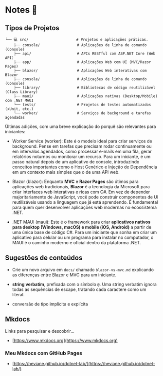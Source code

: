 # Notes 👀

## Tipos de Projetos

```text
└── 💻 src/                      # Projetos e aplicações práticas.
    ├── console/                 # Aplicações de linha de comando (Console)
    ├── api/                     # APIs RESTful com ASP.NET Core (Web API)
    ├── app/                     # Aplicações Web com UI (MVC/Razor Pages)
    ├── blazor/                  # Aplicações Web interativas com Blazor
    ├── console/                 # Aplicações de linha de comando (Console)
    ├── library/                 # Bibliotecas de código reutilizável (Class Library)
    ├── maui/                    # Aplicações nativas (Desktop/Mobile) com .NET MAUI
    └── tests/                   # Projetos de testes automatizados (xUnit, etc.)
    └── worker/                  # Serviços de background e tarefas agendadas
```

Últimas adições, com uma breve explicação do porquê são relevantes para iniciantes:

- Worker Service (worker): Este é o modelo ideal para criar serviços de background. Pense em tarefas que precisam rodar continuamente ou em intervalos agendados, como processar e-mails em uma fila, gerar relatórios noturnos ou monitorar um recurso. Para um iniciante, é um passo natural depois de um aplicativo de console, introduzindo conceitos importantes como o Host Genérico e Injeção de Dependência em um contexto mais simples que o de uma API web.

- Blazor (blazor): Enquanto **MVC** e **Razor Pages** são ótimos para aplicações web tradicionais, **Blazor** é a tecnologia da Microsoft para criar interfaces web interativas e ricas com C#. Em vez de depender majoritariamente de JavaScript, você pode construir componentes de UI reutilizáveis usando a linguagem que já está aprendendo. É fundamental para quem quer desenvolver aplicações web modernas no ecossistema .NET.

- .NET MAUI (maui): Este é o framework para criar **aplicativos nativos para desktop (Windows, macOS) e mobile (iOS, Android)** a partir de uma única base de código C#. Para um iniciante que sonha em criar um aplicativo para celular ou um programa para instalar no computador, o MAUI é o caminho moderno e oficial dentro da plataforma .NET.

## Sugestões de conteúdos

- Crie um novo arquivo em `docs/` chamado `blazor-vs-mvc.md` explicando as diferenças entre Blazor e MVC para um iniciante.

- **string verbatim**, prefixada com o símbolo `@`.
Uma string verbatim ignora todas as sequências de escape, tratando cada caractere como um literal.
- conversão de tipo implícita e explícita

## Mkdocs

Links para pesquisar e descobrir...

- [https://www.mkdocs.org](https://www.mkdocs.org)

### Meu Mkdocs com GitHub Pages

- [https://heviane.github.io/dotnet-lab/](https://heviane.github.io/dotnet-lab/)
